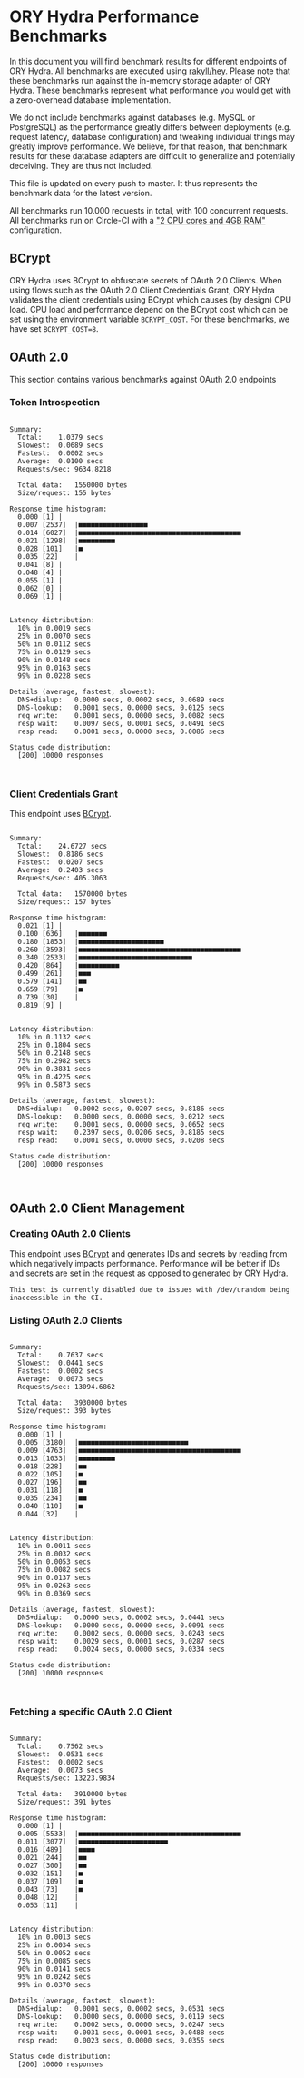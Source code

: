 # ORY Hydra Performance Benchmarks

In this document you will find benchmark results for different endpoints of ORY Hydra. All benchmarks are executed
using [rakyll/hey](https://github.com/rakyll/hey). Please note that these benchmarks run against the in-memory storage
adapter of ORY Hydra. These benchmarks represent what performance you would get with a zero-overhead database implementation.

We do not include benchmarks against databases (e.g. MySQL or PostgreSQL) as the performance greatly differs between
deployments (e.g. request latency, database configuration) and tweaking individual things may greatly improve performance.
We believe, for that reason, that benchmark results for these database adapters are difficult to generalize and potentially
deceiving. They are thus not included.

This file is updated on every push to master. It thus represents the benchmark data for the latest version.

All benchmarks run 10.000 requests in total, with 100 concurrent requests. All benchmarks run on Circle-CI with a
["2 CPU cores and 4GB RAM"](https://support.circleci.com/hc/en-us/articles/360000489307-Why-do-my-tests-take-longer-to-run-on-CircleCI-than-locally-)
configuration.

## BCrypt

ORY Hydra uses BCrypt to obfuscate secrets of OAuth 2.0 Clients. When using flows such as the OAuth 2.0 Client Credentials
Grant, ORY Hydra validates the client credentials using BCrypt which causes (by design) CPU load. CPU load and performance
depend on the BCrypt cost which can be set using the environment variable `BCRYPT_COST`. For these benchmarks,
we have set `BCRYPT_COST=8`.

## OAuth 2.0

This section contains various benchmarks against OAuth 2.0 endpoints

### Token Introspection

```

Summary:
  Total:	1.0379 secs
  Slowest:	0.0689 secs
  Fastest:	0.0002 secs
  Average:	0.0100 secs
  Requests/sec:	9634.8218
  
  Total data:	1550000 bytes
  Size/request:	155 bytes

Response time histogram:
  0.000 [1]	|
  0.007 [2537]	|■■■■■■■■■■■■■■■■■
  0.014 [6027]	|■■■■■■■■■■■■■■■■■■■■■■■■■■■■■■■■■■■■■■■■
  0.021 [1298]	|■■■■■■■■■
  0.028 [101]	|■
  0.035 [22]	|
  0.041 [8]	|
  0.048 [4]	|
  0.055 [1]	|
  0.062 [0]	|
  0.069 [1]	|


Latency distribution:
  10% in 0.0019 secs
  25% in 0.0070 secs
  50% in 0.0112 secs
  75% in 0.0129 secs
  90% in 0.0148 secs
  95% in 0.0163 secs
  99% in 0.0228 secs

Details (average, fastest, slowest):
  DNS+dialup:	0.0000 secs, 0.0002 secs, 0.0689 secs
  DNS-lookup:	0.0001 secs, 0.0000 secs, 0.0125 secs
  req write:	0.0001 secs, 0.0000 secs, 0.0082 secs
  resp wait:	0.0097 secs, 0.0001 secs, 0.0491 secs
  resp read:	0.0001 secs, 0.0000 secs, 0.0086 secs

Status code distribution:
  [200]	10000 responses



```

### Client Credentials Grant

This endpoint uses [BCrypt](#bcrypt).

```

Summary:
  Total:	24.6727 secs
  Slowest:	0.8186 secs
  Fastest:	0.0207 secs
  Average:	0.2403 secs
  Requests/sec:	405.3063
  
  Total data:	1570000 bytes
  Size/request:	157 bytes

Response time histogram:
  0.021 [1]	|
  0.100 [636]	|■■■■■■■
  0.180 [1853]	|■■■■■■■■■■■■■■■■■■■■■
  0.260 [3593]	|■■■■■■■■■■■■■■■■■■■■■■■■■■■■■■■■■■■■■■■■
  0.340 [2533]	|■■■■■■■■■■■■■■■■■■■■■■■■■■■■
  0.420 [864]	|■■■■■■■■■■
  0.499 [261]	|■■■
  0.579 [141]	|■■
  0.659 [79]	|■
  0.739 [30]	|
  0.819 [9]	|


Latency distribution:
  10% in 0.1132 secs
  25% in 0.1804 secs
  50% in 0.2148 secs
  75% in 0.2982 secs
  90% in 0.3831 secs
  95% in 0.4225 secs
  99% in 0.5873 secs

Details (average, fastest, slowest):
  DNS+dialup:	0.0002 secs, 0.0207 secs, 0.8186 secs
  DNS-lookup:	0.0000 secs, 0.0000 secs, 0.0212 secs
  req write:	0.0001 secs, 0.0000 secs, 0.0652 secs
  resp wait:	0.2397 secs, 0.0206 secs, 0.8185 secs
  resp read:	0.0001 secs, 0.0000 secs, 0.0208 secs

Status code distribution:
  [200]	10000 responses



```

## OAuth 2.0 Client Management

### Creating OAuth 2.0 Clients

This endpoint uses [BCrypt](#bcrypt) and generates IDs and secrets by reading from  which negatively impacts
performance. Performance will be better if IDs and secrets are set in the request as opposed to generated by ORY Hydra.

```
This test is currently disabled due to issues with /dev/urandom being inaccessible in the CI.
```

### Listing OAuth 2.0 Clients

```

Summary:
  Total:	0.7637 secs
  Slowest:	0.0441 secs
  Fastest:	0.0002 secs
  Average:	0.0073 secs
  Requests/sec:	13094.6862
  
  Total data:	3930000 bytes
  Size/request:	393 bytes

Response time histogram:
  0.000 [1]	|
  0.005 [3180]	|■■■■■■■■■■■■■■■■■■■■■■■■■■■
  0.009 [4763]	|■■■■■■■■■■■■■■■■■■■■■■■■■■■■■■■■■■■■■■■■
  0.013 [1033]	|■■■■■■■■■
  0.018 [228]	|■■
  0.022 [105]	|■
  0.027 [196]	|■■
  0.031 [118]	|■
  0.035 [234]	|■■
  0.040 [110]	|■
  0.044 [32]	|


Latency distribution:
  10% in 0.0011 secs
  25% in 0.0032 secs
  50% in 0.0053 secs
  75% in 0.0082 secs
  90% in 0.0137 secs
  95% in 0.0263 secs
  99% in 0.0369 secs

Details (average, fastest, slowest):
  DNS+dialup:	0.0000 secs, 0.0002 secs, 0.0441 secs
  DNS-lookup:	0.0000 secs, 0.0000 secs, 0.0091 secs
  req write:	0.0002 secs, 0.0000 secs, 0.0243 secs
  resp wait:	0.0029 secs, 0.0001 secs, 0.0287 secs
  resp read:	0.0024 secs, 0.0000 secs, 0.0334 secs

Status code distribution:
  [200]	10000 responses



```

### Fetching a specific OAuth 2.0 Client

```

Summary:
  Total:	0.7562 secs
  Slowest:	0.0531 secs
  Fastest:	0.0002 secs
  Average:	0.0073 secs
  Requests/sec:	13223.9834
  
  Total data:	3910000 bytes
  Size/request:	391 bytes

Response time histogram:
  0.000 [1]	|
  0.005 [5533]	|■■■■■■■■■■■■■■■■■■■■■■■■■■■■■■■■■■■■■■■■
  0.011 [3077]	|■■■■■■■■■■■■■■■■■■■■■■
  0.016 [489]	|■■■■
  0.021 [244]	|■■
  0.027 [300]	|■■
  0.032 [151]	|■
  0.037 [109]	|■
  0.043 [73]	|■
  0.048 [12]	|
  0.053 [11]	|


Latency distribution:
  10% in 0.0013 secs
  25% in 0.0034 secs
  50% in 0.0052 secs
  75% in 0.0085 secs
  90% in 0.0141 secs
  95% in 0.0242 secs
  99% in 0.0370 secs

Details (average, fastest, slowest):
  DNS+dialup:	0.0001 secs, 0.0002 secs, 0.0531 secs
  DNS-lookup:	0.0000 secs, 0.0000 secs, 0.0119 secs
  req write:	0.0002 secs, 0.0000 secs, 0.0247 secs
  resp wait:	0.0031 secs, 0.0001 secs, 0.0488 secs
  resp read:	0.0023 secs, 0.0000 secs, 0.0355 secs

Status code distribution:
  [200]	10000 responses



```
